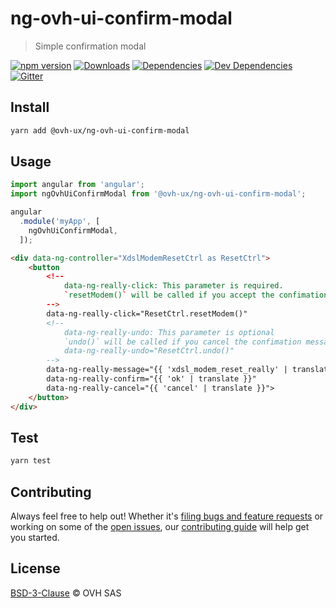 # ng-ovh-ui-confirm-modal

> Simple confirmation modal

[![npm version](https://badgen.net/npm/v/@ovh-ux/ng-ovh-ui-confirm-modal)](https://www.npmjs.com/package/@ovh-ux/ng-ovh-ui-confirm-modal) [![Downloads](https://badgen.net/npm/dt/@ovh-ux/ng-ovh-ui-confirm-modal)](https://npmjs.com/package/@ovh-ux/ng-ovh-ui-confirm-modal) [![Dependencies](https://badgen.net/david/dep/ovh/manager/packages/components/ng-ovh-ui-confirm-modal)](https://npmjs.com/package/@ovh-ux/ng-ovh-ui-confirm-modal?activeTab=dependencies) [![Dev Dependencies](https://badgen.net/david/dev/ovh/manager/packages/components/ng-ovh-ui-confirm-modal)](https://npmjs.com/package/@ovh-ux/ng-ovh-ui-confirm-modal?activeTab=dependencies) [![Gitter](https://badgen.net/badge/gitter/ovh-ux/blue?icon=gitter)](https://gitter.im/ovh/ux)


## Install

```sh
yarn add @ovh-ux/ng-ovh-ui-confirm-modal
```

## Usage

```js
import angular from 'angular';
import ngOvhUiConfirmModal from '@ovh-ux/ng-ovh-ui-confirm-modal';

angular
  .module('myApp', [
    ngOvhUiConfirmModal,
  ]);
```

```html
<div data-ng-controller="XdslModemResetCtrl as ResetCtrl">
    <button
        <!--
            data-ng-really-click: This parameter is required.
            `resetModem()` will be called if you accept the confimation message.
        -->
        data-ng-really-click="ResetCtrl.resetModem()"
        <!--
            data-ng-really-undo: This parameter is optional
            `undo()` will be called if you cancel the confimation message.
            data-ng-really-undo="ResetCtrl.undo()"
        -->
        data-ng-really-message="{{ 'xdsl_modem_reset_really' | translate }}"
        data-ng-really-confirm="{{ 'ok' | translate }}"
        data-ng-really-cancel="{{ 'cancel' | translate }}">
    </button>
</div>
```

## Test

```sh
yarn test
```

## Contributing

Always feel free to help out! Whether it's [filing bugs and feature requests](https://github.com/ovh-ux/ng-ovh-ui-confirm-modal/issues/new) or working on some of the [open issues](https://github.com/ovh-ux/ng-ovh-ui-confirm-modal/issues), our [contributing guide](CONTRIBUTING.md) will help get you started.

## License

[BSD-3-Clause](LICENSE) © OVH SAS
